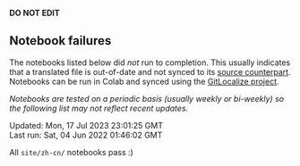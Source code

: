 __DO NOT EDIT__

## Notebook failures

The notebooks listed below did *not* run to completion. This usually indicates
that a translated file is out-of-date and not synced to its
[source counterpart](../en-snapshot/). Notebooks can be run in Colab and synced
using the [GitLocalize project](https://gitlocalize.com/tensorflow/docs-l10n).

*Notebooks are tested on a periodic basis (usually weekly or bi-weekly) so the
following list may not reflect recent updates.*

Updated: Mon, 17 Jul 2023 23:01:25 GMT<br/>
Last run: Sat, 04 Jun 2022 01:46:02 GMT

All <code>site/zh-cn/</code> notebooks pass :)

